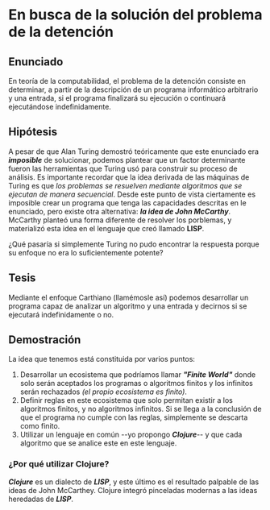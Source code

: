 # En busca de la solución del problema de la detención
## Enunciado
En teoría de la computabilidad, el problema de la detención consiste en determinar, a partir de la descripción de un programa informático arbitrario y una entrada, si el programa finalizará su ejecución o continuará ejecutándose indefinidamente.
## Hipótesis
A pesar de que Alan Turing demostró teóricamente que este enunciado era ***imposible*** de solucionar, podemos plantear que un factor determinante fueron las herramientas que Turing usó para construir su proceso de análisis. Es importante recordar que la idea derivada de las máquinas de Turing es que *los problemas se resuelven mediante algoritmos que se ejecutan de manera secuencial*. Desde este punto de vista ciertamente es imposible crear un programa que tenga las capacidades descritas en le enunciado, pero existe otra alternativa: ***la idea de John McCarthy***. McCarthy planteó una forma diferente de resolver los porblemas, y materializó esta idea en el lenguaje que creó llamado **LISP**.

¿Qué pasaría si simplemente Turing no pudo encontrar la respuesta porque su enfoque no era lo suficientemente potente?

## Tesis
Mediante el enfoque Carthiano (llamémosle así) podemos desarrollar un programa capaz de analizar un algoritmo y una entrada y decirnos si se ejecutará indefinidamente o no.

## Demostración
La idea que tenemos está constituida por varios puntos:
1. Desarrollar un ecosistema que podríamos llamar ***"Finite World"*** donde solo serán aceptados los programas o algoritmos finitos y los infinitos serán rechazados *(el propio ecosistema es finito)*.
2. Definir reglas en este ecosistema que solo permitan existir a los  algoritmos finitos, y no algoritmos infinitos. Si se llega a la conclusión de que el programa no cumple con las reglas, simplemente se descarta como finito.
3. Utilizar un lenguaje en común --yo propongo ***Clojure***-- y que cada algoritmo que se analice este en este lenguaje.

### ¿Por qué utilizar Clojure?
***Clojure*** es un dialecto de ***LISP***, y este último es el resultado palpable de las ideas de John McCarthey. Clojure integró pinceladas modernas a las ideas heredadas de ***LISP***.
